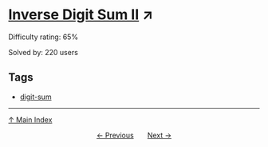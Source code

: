 # [Inverse Digit Sum II](https://projecteuler.net/problem=685) ↗️

Difficulty rating: 65%

Solved by: 220 users
## Tags

- [digit-sum](../tags/digit-sum.md)



---

[↑ Main Index](../README.md)


<div align=center><a href='684.md'>← Previous</a> &nbsp;&nbsp; &nbsp;&nbsp;  <a href='686.md'>Next →</a></div>
